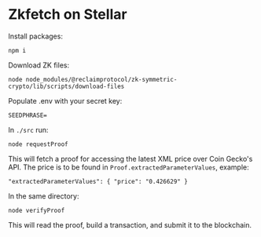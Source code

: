 # Zkfetch on Stellar

Install packages:

```
npm i
```

Download ZK files:

```
node node_modules/@reclaimprotocol/zk-symmetric-crypto/lib/scripts/download-files 
```

Populate .env with your secret key:

```
SEEDPHRASE=
```

In `./src` run:

```
node requestProof
```

This will fetch a proof for accessing the latest XML price over Coin Gecko's API. The price is to be found in `Proof.extractedParameterValues`, example:
```
"extractedParameterValues": { "price": "0.426629" }
```

In the same directory:
```
node verifyProof
```

This will read the proof, build a transaction, and submit it to the blockchain. 


